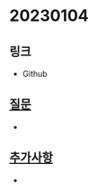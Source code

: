 # 20230104

## 링크
- Github <a href="https://github.com/lbw3973/TIL/tree/main/JavaScript">

## 질문
- 

## 추가사항
- 

